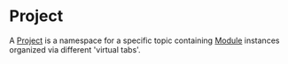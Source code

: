 # Project

A [Project](#project) is a namespace for a specific topic containing
[Module](module/MODULE.md) instances organized via different 'virtual tabs'.
